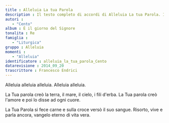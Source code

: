 ```yaml
--- 
title : Alleluia La tua Parola
description : Il testo completo di accordi di Alleluia La tua Parola. Inseriscila nel tuo canzoniere!
autori : 
   - "Cento"
album : È il giorno del Signore
tonalita : Re
famiglia : 
   - "Liturgica"
gruppo : Alleluia
momenti : 
   - "Alleluia"
identificatore : alleluia_la_tua_parola_Cento
datarevisione : 2014_09_20
trascrittore : Francesco Endrici
--- 
```




Alleluia alleluia alleluia.
Alleluia alleluia.


La Tua parola creò la terra,
il mare, il cielo, i fili d'erba.
La Tua parola creò l'amore
e poi lo disse ad ogni cuore.


La Tua Parola si fece carne
e sulla croce versò il suo sangue.
Risorto, vive e parla ancora,
vangelo eterno di vita vera.


